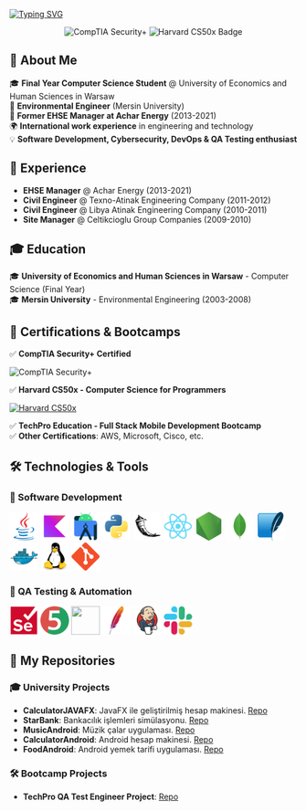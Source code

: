 [![Typing SVG](https://readme-typing-svg.demolab.com?font=Fira+Code&weight=600&size=35&duration=2000&pause=1000&color=1E88E5&multiline=true&width=435&height=100&lines=%24whoami;Bu%C4%9Fra+Han)](https://git.io/typing-svg)

<p align="center">
  <img src="https://raw.githubusercontent.com/hanbugra82/hanbugra82/main/securityplus-badge.png" width="200" alt="CompTIA Security+">
  <img src="https://cs50.harvard.edu/certificates/fc311192-c7b6-4a5b-9721-dd5d7db4ed2c/badge" width="200" alt="Harvard CS50x Badge">
</p>

## 🚀 About Me  
🎓 **Final Year Computer Science Student** @ University of Economics and Human Sciences in Warsaw  
🌱 **Environmental Engineer** (Mersin University)  
💼 **Former EHSE Manager at Achar Energy** (2013-2021)  
🌍 **International work experience** in engineering and technology  
💡 **Software Development, Cybersecurity, DevOps & QA Testing enthusiast**  

## 📜 Experience  
- **EHSE Manager** @ Achar Energy (2013-2021)  
- **Civil Engineer** @ Texno-Atinak Engineering Company (2011-2012)  
- **Civil Engineer** @ Libya Atinak Engineering Company (2010-2011)  
- **Site Manager** @ Celtikcioglu Group Companies (2009-2010)  

## 🎓 Education  
🎓 **University of Economics and Human Sciences in Warsaw** - Computer Science (Final Year)  
🎓 **Mersin University** - Environmental Engineering (2003-2008)  

## 🎯 Certifications & Bootcamps  
✅ **CompTIA Security+ Certified**  
<p>
  <img src="https://raw.githubusercontent.com/hanbugra82/hanbugra82/main/securityplus-badge.png" width="150" alt="CompTIA Security+">
</p>

✅ **Harvard CS50x - Computer Science for Programmers**  
<p>
  <a href="https://cs50.harvard.edu/certificates/fc311192-c7b6-4a5b-9721-dd5d7db4ed2c">
    <img src="https://cs50.harvard.edu/certificates/fc311192-c7b6-4a5b-9721-dd5d7db4ed2c/badge" width="150" alt="Harvard CS50x">
  </a>
</p>

✅ **TechPro Education - Full Stack Mobile Development Bootcamp**  
✅ **Other Certifications**: AWS, Microsoft, Cisco, etc.  

## 🛠 Technologies & Tools  

### **🔹 Software Development**
<p align="left">
  <img src="https://github.com/devicons/devicon/blob/v2.16.0/icons/java/java-original.svg" width="50" height="50"/>
  <img src="https://github.com/devicons/devicon/blob/v2.16.0/icons/kotlin/kotlin-original.svg" width="50" height="50"/>
  <img src="https://github.com/devicons/devicon/blob/v2.16.0/icons/androidstudio/androidstudio-original.svg" width="50" height="50"/>
  <img src="https://github.com/devicons/devicon/blob/v2.16.0/icons/python/python-original.svg" width="50" height="50"/>
  <img src="https://github.com/devicons/devicon/blob/v2.16.0/icons/flask/flask-original.svg" width="50" height="50"/>
  <img src="https://github.com/devicons/devicon/blob/v2.16.0/icons/react/react-original.svg" width="50" height="50"/>
  <img src="https://github.com/devicons/devicon/blob/v2.16.0/icons/nodejs/nodejs-original.svg" width="50" height="50"/>
  <img src="https://github.com/devicons/devicon/blob/v2.16.0/icons/mongodb/mongodb-original.svg" width="50" height="50"/>
  <img src="https://github.com/devicons/devicon/blob/v2.16.0/icons/sqlite/sqlite-original.svg" width="50" height="50"/>
  <img src="https://github.com/devicons/devicon/blob/v2.16.0/icons/docker/docker-original.svg" width="50" height="50"/>
  <img src="https://github.com/devicons/devicon/blob/v2.16.0/icons/linux/linux-original.svg" width="50" height="50"/>
  <img src="https://github.com/devicons/devicon/blob/v2.16.0/icons/git/git-original.svg" width="50" height="50"/>
</p>

### **🔹 QA Testing & Automation**
<p align="left">
  <img src="https://github.com/devicons/devicon/blob/v2.16.0/icons/selenium/selenium-original.svg" width="50" height="50"/>
  <img src="https://github.com/devicons/devicon/blob/v2.16.0/icons/junit/junit-original.svg" width="50" height="50"/>
  <img src="https://github.com/devicons/devicon/blob/v2.16.0/icons/cucumber/cucumber-original.svg" width="50" height="50"/>
  <img src="https://github.com/devicons/devicon/blob/v2.16.0/icons/apache/apache-original.svg" width="50" height="50"/> <!-- Maven için Apache ikonu -->
  <img src="https://github.com/devicons/devicon/blob/v2.16.0/icons/jenkins/jenkins-original.svg" width="50" height="50"/>
  <img src="https://github.com/devicons/devicon/blob/v2.16.0/icons/slack/slack-original.svg" width="50" height="50"/>
</p>



## 📂 My Repositories  
### 🎓 University Projects  
- **CalculatorJAVAFX**: JavaFX ile geliştirilmiş hesap makinesi. [Repo](https://github.com/bugra-university/calculatorJAVAFX)
- **StarBank**: Bankacılık işlemleri simülasyonu. [Repo](https://github.com/bugra-university/starBank)
- **MusicAndroid**: Müzik çalar uygulaması. [Repo](https://github.com/bugra-university/musicAndroid)  
- **CalculatorAndroid**: Android hesap makinesi. [Repo](https://github.com/bugra-university/calculatorAndroid)    
- **FoodAndroid**: Android yemek tarifi uygulaması. [Repo](https://github.com/bugra-university/foodAndroid)  

### 🛠️ Bootcamp Projects  
- **TechPro QA Test Engineer Project**: [Repo](https://github.com/bugra-bootcamps/bugra-techPro171)  
